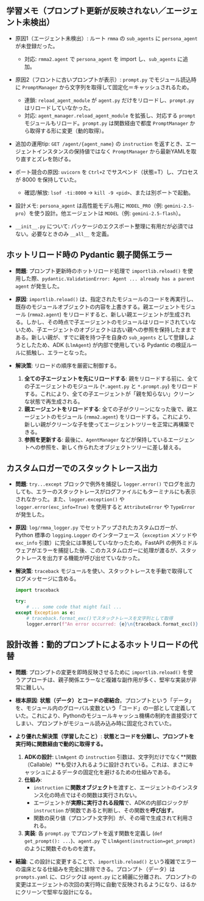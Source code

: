 ## 学習メモ（プロンプト更新が反映されない／エージェント未検出）

- 原因1（エージェント未検出）: ルート `rmma` の `sub_agents` に `persona_agent` が未登録だった。
  - 対応: `rmma2.agent` で `persona_agent` を import し、`sub_agents` に追加。

- 原因2（フロントに古いプロンプトが表示）: `prompt.py` でモジュール読込時に `PromptManager` から文字列を取得して固定化＝キャッシュされるため。
  - 連鎖: `reload_agent_module` が `agent.py` だけをリロードし、`prompt.py` はリロードしていなかった。
  - 対応: `agent_manager.reload_agent_module` を拡張し、対応する `prompt` モジュールもリロード。`prompt.py` は関数経由で都度 `PromptManager` から取得する形に変更（動的取得）。

- 追加の運用tip: `GET /agent/{agent_name}` の `instruction` を返すとき、エージェントインスタンスの保持値ではなく `PromptManager` から最新YAMLを取り直すとズレを防げる。

- ポート競合の原因: `uvicorn` を `Ctrl+Z` でサスペンド（状態=T）し、プロセスが 8000 を保持していた。
  - 確認/解放: `lsof -ti:8000` → `kill -9 <pid>`、または別ポートで起動。

- 設計メモ: `persona_agent` は高性能モデル用に `MODEL_PRO`（例: `gemini-2.5-pro`）を使う設計。他エージェントは `MODEL`（例: `gemini-2.5-flash`）。

- `__init__.py` について: パッケージのエクスポート整理に有用だが必須ではない。必要なときのみ `__all__` を定義。


## ホットリロード時の Pydantic 親子関係エラー

- **問題**: プロンプト更新時のホットリロード処理で `importlib.reload()` を使用した際、`pydantic.ValidationError: Agent ... already has a parent agent` が発生した。

- **原因**: `importlib.reload()` は、指定されたモジュールのコードを再実行し、既存のモジュールオブジェクトの内容を上書きする。親エージェントモジュール (`rmma2.agent`) をリロードすると、新しい親エージェントが生成される。しかし、その時点で子エージェントのモジュールはリロードされていないため、子エージェントのオブジェクトは古い親への参照を保持したままである。新しい親が、すでに親を持つ子を自身の `sub_agents` として登録しようとしたため、ADK (`LlmAgent`) が内部で使用している Pydantic の検証ルールに抵触し、エラーとなった。

- **解決策**: リロードの順序を厳密に制御する。
    1.  **全ての子エージェントを先にリロードする**: 親をリロードする前に、全ての子エージェントのモジュール (`*.agent.py` と `*.prompt.py`) をリロードする。これにより、全ての子エージェントが「親を知らない」クリーンな状態で再生成される。
    2.  **親エージェントをリロードする**: 全ての子がクリーンになった後で、親エージェントのモジュール (`rmma2.agent`) をリロードする。これにより、新しい親がクリーンな子を使ってエージェントツリーを正常に再構築できる。
    3.  **参照を更新する**: 最後に、`AgentManager` などが保持しているエージェントへの参照を、新しく作られたオブジェクトツリーに差し替える。

## カスタムロガーでのスタックトレース出力

- **問題**: `try...except` ブロックで例外を捕捉し `logger.error()` でログを出力しても、エラーのスタックトレースがログファイルにもターミナルにも表示されなかった。また、`logger.exception()` や `logger.error(exc_info=True)` を使用すると `AttributeError` や `TypeError` が発生した。

- **原因**: `log/rmma_logger.py` でセットアップされたカスタムロガーが、Python 標準の `logging.Logger` のインターフェース（`exception` メソッドや `exc_info` 引数）に完全には準拠していなかったため。FastAPI の例外ミドルウェアがエラーを捕捉した後、このカスタムロガーに処理が渡るが、スタックトレースを出力する機能が呼び出せていなかった。

- **解決策**: `traceback` モジュールを使い、スタックトレースを手動で取得してログメッセージに含める。
    ```python
    import traceback
    
    try:
        # ... some code that might fail ...
    except Exception as e:
        # traceback.format_exc()でスタックトレースを文字列として取得
        logger.error(f"An error occurred: {e}\n{traceback.format_exc()}")
    ```


## 設計改善：動的プロンプトによるホットリロードの代替

- **問題**: プロンプトの変更を即時反映させるために `importlib.reload()` を使うアプローチは、親子関係エラーなど複雑な副作用が多く、堅牢な実装が非常に難しい。

- **根本原因**: **状態（データ）とコードの密結合**。プロンプトという「データ」を、モジュール内のグローバル変数という「コード」の一部として定義していた。これにより、Pythonのモジュールキャッシュ機構の制約を直接受けてしまい、プロンプトがモジュール読み込み時に固定化されていた。

- **より優れた解決策（学習したこと）**: **状態とコードを分離し、プロンプトを実行時に関数経由で動的に取得する。**
    1.  **ADKの設計**: `LlmAgent` の `instruction` 引数は、文字列だけでなく**関数（Callable）**も受け入れるように設計されている。これは、まさにキャッシュによるデータの固定化を避けるための仕組みである。
    2.  **仕組み**:
        -   `instruction` に**関数オブジェクト**を渡すと、エージェントのインスタンス化の時点ではその関数は実行されない。
        -   エージェントが**実際に実行される段階**で、ADKの内部ロジックが `instruction` が関数であると判断し、その関数を**呼び出す**。
        -   関数の戻り値（プロンプト文字列）が、その場で生成されて利用される。
    3.  **実装**: 各 `prompt.py` でプロンプトを返す関数を定義し (`def get_prompt(): ...`)、`agent.py` で `LlmAgent(instruction=get_prompt)` のように関数そのものを渡す。

- **結論**: この設計に変更することで、`importlib.reload()` という複雑でエラーの温床となる仕組みを完全に排除できる。プロンプト（データ）は `prompts.yaml` に、ロジックは `agent.py` にと綺麗に分離され、プロンプトの変更はエージェントの次回の実行時に自動で反映されるようになり、はるかにクリーンで堅牢な設計になる。


